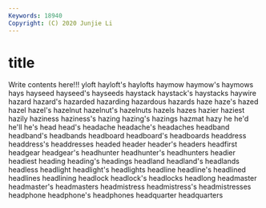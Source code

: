 ```yaml
---
Keywords: 18940
Copyright: (C) 2020 Junjie Li
---
```


# title

Write contents here!!!
yloft 
hayloft's 
haylofts 
haymow 
haymow's 
haymows 
hays 
hayseed 
hayseed's
hayseeds 
haystack 
haystack's 
haystacks 
haywire 
hazard 
hazard's 
hazarded 
hazarding 
hazardous
hazards 
haze 
haze's 
hazed 
hazel 
hazel's 
hazelnut 
hazelnut's 
hazelnuts 
hazels
hazes 
hazier 
haziest 
hazily 
haziness 
haziness's 
hazing 
hazing's 
hazings 
hazmat
hazy 
he 
he'd 
he'll 
he's 
head 
head's 
headache 
headache's 
headaches
headband 
headband's 
headbands 
headboard 
headboard's 
headboards 
headdress 
headdress's 
headdresses 
headed
header 
header's 
headers 
headfirst 
headgear 
headgear's 
headhunter 
headhunter's 
headhunters 
headier
headiest 
heading 
heading's 
headings 
headland 
headland's 
headlands 
headless 
headlight 
headlight's
headlights 
headline 
headline's 
headlined 
headlines 
headlining 
headlock 
headlock's 
headlocks 
headlong
headmaster 
headmaster's 
headmasters 
headmistress 
headmistress's 
headmistresses 
headphone 
headphone's 
headphones 
headquarter
headquarters 
